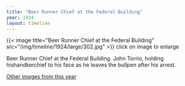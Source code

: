 ```yaml
---
title: "Beer Runner Chief at the Federal Building"
year: 1924
layout: timeline
---
```


{{< image title="Beer Runner Chief at the Federal Building" src="/img/timeline/1924/large/302.jpg" >}}
click on image to enlarge

Beer Runner Chief at the Federal Building. John Torrio, holding hishandkerchief to his face as he leaves the bullpen after his arrest.

[Other images from this year](/historical/timeline/1924)
